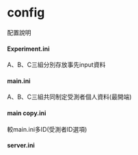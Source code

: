 # config
配置說明   

#### Experiment.ini
A、B、C三組分別存放事先input資料

#### main.ini
A、B、C三組共同制定受測者個人資料(最開端)

#### main copy.ini
較main.ini多ID(受測者ID選項)

#### server.ini
